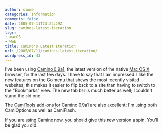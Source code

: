 ```yaml
---
author: slowe
categories: Information
comments: false
date: 2005-07-11T23:24:29Z
slug: caminos-latest-iteration
tags:
- macOS
- Web
title: Camino's Latest Iteration
url: /2005/07/11/caminos-latest-iteration/
wordpress_id: 43
---
```


I've been using [Camino 0.9a1](http://www.caminobrowser.org), the latest version of the native [Mac OS X](http://www.apple.com/macosx/) browser, for the last few days. I have to say that I am impressed. I like the new features on the Go menu that shows the most recently visited websites; this makes it easier to flip back to a site than having to switch to the "Bookmarks" view. The new tab bar is much better as well; I couldn't stand the old one.

The [CamiTools](http://www.nada.de/mac/camitools/) add-ons for Camino 0.9a1 are also excellent; I'm using both CamiOptions as well as CamiFlash.

If you are using Camino now, you should give this new version a spin. You'll be glad you did.
